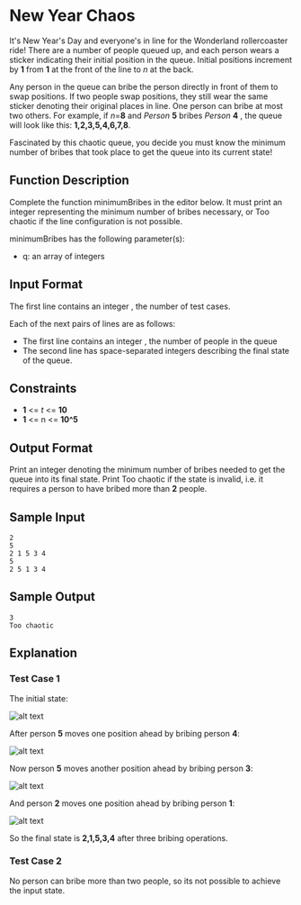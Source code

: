 # New Year Chaos

It's New Year's Day and everyone's in line for the Wonderland rollercoaster ride! There are a number of people queued up, and each person wears a sticker indicating their initial position in the queue. Initial positions increment by **1** from **1**  at the front of the line to *n* at the back.

Any person in the queue can bribe the person directly in front of them to swap positions. If two people swap positions, they still wear the same sticker denoting their original places in line. One person can bribe at most two others. For example, if *n*=**8** and *Person* **5** bribes *Person* **4** , the queue will look like this: 
**1,2,3,5,4,6,7,8**.

Fascinated by this chaotic queue, you decide you must know the minimum number of bribes that took place to get the queue into its current state!

## Function Description

Complete the function minimumBribes in the editor below. It must print an integer representing the minimum number of bribes necessary, or Too chaotic if the line configuration is not possible.

minimumBribes has the following parameter(s):

* q: an array of integers

## Input Format

The first line contains an integer , the number of test cases.

Each of the next  pairs of lines are as follows: 
- The first line contains an integer , the number of people in the queue 
- The second line has  space-separated integers describing the final state of the queue.

## Constraints

* **1** <= *t* <= **10**
* **1** <= n <= **10^5**
 

## Output Format

Print an integer denoting the minimum number of bribes needed to get the queue into its final state. Print Too chaotic if the state is invalid, i.e. it requires a person to have bribed more than **2** people.

## Sample Input

```
2
5
2 1 5 3 4
5
2 5 1 3 4
```

## Sample Output
```
3
Too chaotic
```
## Explanation

### Test Case 1

The initial state:

![alt text](https://github.com/derrickdunville/hackerrank/blob/master/src/twodarrays/newyearchaos/pic1.png?raw=true " ")

After person **5** moves one position ahead by bribing person **4**:

![alt text](https://github.com/derrickdunville/hackerrank/blob/master/src/twodarrays/newyearchaos/pic2.png?raw=true " ")

Now person **5** moves another position ahead by bribing person **3**:

![alt text](https://github.com/derrickdunville/hackerrank/blob/master/src/twodarrays/newyearchaos/pic3.png?raw=true " ")

And person **2** moves one position ahead by bribing person **1**:

![alt text](https://github.com/derrickdunville/hackerrank/blob/master/src/twodarrays/newyearchaos/pic4.png?raw=true " ")

So the final state is **2,1,5,3,4** after three bribing operations.

### Test Case 2

No person can bribe more than two people, so its not possible to achieve the input state.